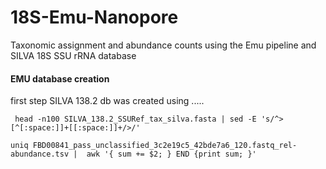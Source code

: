 # 18S-Emu-Nanopore
Taxonomic assignment and abundance counts using the Emu pipeline and SILVA 18S SSU rRNA database

#### EMU database creation
first step SILVA 138.2 db was created using .....

```
 head -n100 SILVA_138.2_SSURef_tax_silva.fasta | sed -E 's/^>[^[:space:]]+[[:space:]]+/>/'

uniq FBD00841_pass_unclassified_3c2e19c5_42bde7a6_120.fastq_rel-abundance.tsv |  awk '{ sum += $2; } END {print sum; }'

```
